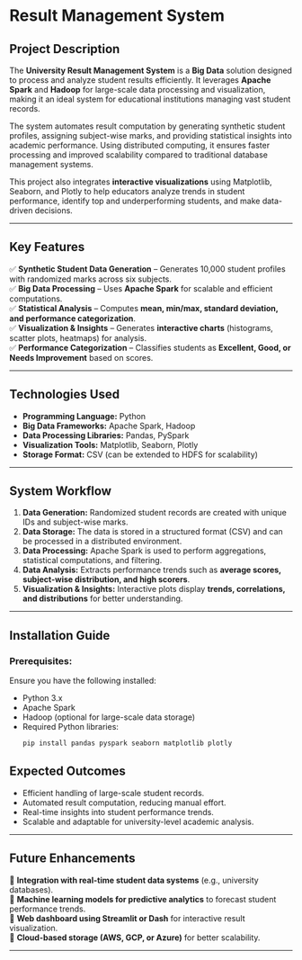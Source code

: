 # **Result Management System**  

## **Project Description**
The **University Result Management System** is a **Big Data** solution designed to process and analyze student results efficiently. It leverages **Apache Spark** and **Hadoop** for large-scale data processing and visualization, making it an ideal system for educational institutions managing vast student records.  

The system automates result computation by generating synthetic student profiles, assigning subject-wise marks, and providing statistical insights into academic performance. Using distributed computing, it ensures faster processing and improved scalability compared to traditional database management systems.  

This project also integrates **interactive visualizations** using Matplotlib, Seaborn, and Plotly to help educators analyze trends in student performance, identify top and underperforming students, and make data-driven decisions.

---

## **Key Features**
✅ **Synthetic Student Data Generation** – Generates 10,000 student profiles with randomized marks across six subjects.  
✅ **Big Data Processing** – Uses **Apache Spark** for scalable and efficient computations.  
✅ **Statistical Analysis** – Computes **mean, min/max, standard deviation, and performance categorization**.  
✅ **Visualization & Insights** – Generates **interactive charts** (histograms, scatter plots, heatmaps) for analysis.  
✅ **Performance Categorization** – Classifies students as **Excellent, Good, or Needs Improvement** based on scores.  

---

## **Technologies Used**
- **Programming Language:** Python  
- **Big Data Frameworks:** Apache Spark, Hadoop  
- **Data Processing Libraries:** Pandas, PySpark  
- **Visualization Tools:** Matplotlib, Seaborn, Plotly  
- **Storage Format:** CSV (can be extended to HDFS for scalability)  

---

## **System Workflow**
1. **Data Generation:** Randomized student records are created with unique IDs and subject-wise marks.  
2. **Data Storage:** The data is stored in a structured format (CSV) and can be processed in a distributed environment.  
3. **Data Processing:** Apache Spark is used to perform aggregations, statistical computations, and filtering.  
4. **Data Analysis:** Extracts performance trends such as **average scores, subject-wise distribution, and high scorers**.  
5. **Visualization & Insights:** Interactive plots display **trends, correlations, and distributions** for better understanding.  

---

## **Installation Guide**
### **Prerequisites:**
Ensure you have the following installed:  
- Python 3.x  
- Apache Spark  
- Hadoop (optional for large-scale data storage)  
- Required Python libraries:
  ```sh
  pip install pandas pyspark seaborn matplotlib plotly
  ```

## **Expected Outcomes**
- Efficient handling of large-scale student records.  
- Automated result computation, reducing manual effort.  
- Real-time insights into student performance trends.  
- Scalable and adaptable for university-level academic analysis.  

---

## **Future Enhancements**
🔹 **Integration with real-time student data systems** (e.g., university databases).  
🔹 **Machine learning models for predictive analytics** to forecast student performance trends.  
🔹 **Web dashboard using Streamlit or Dash** for interactive result visualization.  
🔹 **Cloud-based storage (AWS, GCP, or Azure)** for better scalability.  

---
